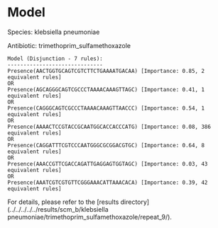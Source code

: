
# Model

Species: klebsiella pneumoniae

Antibiotic: trimethoprim_sulfamethoxazole

```
Model (Disjunction - 7 rules):
------------------------------
Presence(AACTGGTGCAGTCGTCTTCTGAAAATGACAA) [Importance: 0.85, 2 equivalent rules]
OR
Presence(AGCAGGGCAGTCGCCCTAAAACAAAGTTAGC) [Importance: 0.41, 1 equivalent rules]
OR
Presence(CAGGGCAGTCGCCCTAAAACAAAGTTAACCC) [Importance: 0.54, 1 equivalent rules]
OR
Presence(AAAACTCCGTACCGCAATGGCACCACCCATG) [Importance: 0.08, 386 equivalent rules]
OR
Presence(CAGGATTTCGTCCCAATGGGCGCGGACGTGC) [Importance: 0.64, 8 equivalent rules]
OR
Presence(AAACCGTTCGACCAGATTGAGGAGTGGTAGC) [Importance: 0.03, 43 equivalent rules]
OR
Presence(AAATCGTCGTGTTCGGGAAACATTAAACACA) [Importance: 0.39, 42 equivalent rules]

```

For details, please refer to the [results directory](../../../../../results/scm_b/klebsiella pneumoniae/trimethoprim_sulfamethoxazole/repeat_9/).

